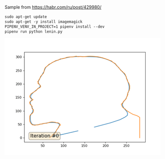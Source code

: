 Sample from https://habr.com/ru/post/429980/

``` shell
sudo apt-get update
sudo apt-get -y install imagemagick
PIPENV_VENV_IN_PROJECT=1 pipenv install --dev
pipenv run python lenin.py
```

![Result](./line.gif)
